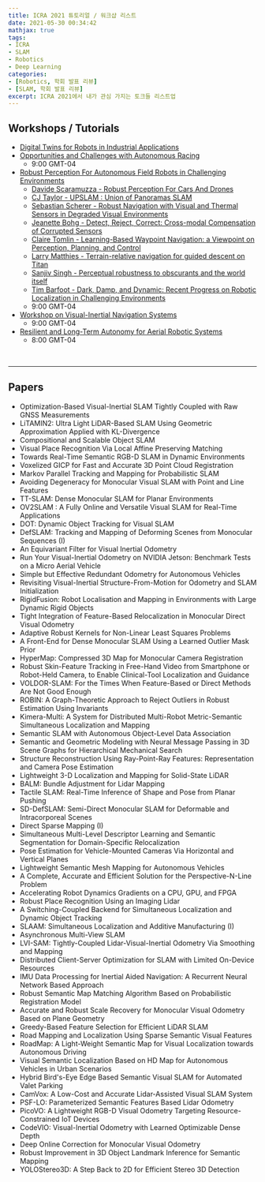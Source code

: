 ```yaml
---
title: ICRA 2021 튜토리얼 / 워크샵 리스트
date: 2021-05-30 00:34:42
mathjax: true
tags: 
- ICRA
- SLAM
- Robotics
- Deep Learning
categories: 
- [Robotics, 학회 발표 리뷰]
- [SLAM, 학회 발표 리뷰]
excerpt: ICRA 2021에서 내가 관심 가지는 토크들 리스트업
---
```


## Workshops / Tutorials

- [Digital Twins for Robots in Industrial Applications](https://youtu.be/DL3NwhLQveo)
- [Opportunities and Challenges with Autonomous Racing](https://youtube.com/playlist?list=PL868twsx7OjfLauAOvcfNs7lO9NhuKryc)
  - 9:00 GMT-04
- [Robust Perception For Autonomous Field Robots in Challenging Environments](https://youtube.com/playlist?list=PL868twsx7OjfLauAOvcfNs7lO9NhuKryc)
  - [Davide Scaramuzza - Robust Perception For Cars And Drones](https://youtu.be/s5LL0NYbI-U)
  - [CJ Taylor - UPSLAM : Union of Panoramas SLAM](https://youtu.be/zR2uR1hCcL0)
  - [Sebastian Scherer - Robust Navigation with Visual and Thermal Sensors in Degraded Visual Environments](https://youtu.be/KH5_eCivG7M)
  - [Jeanette Bohg - Detect, Reject, Correct: Cross-modal Compensation of Corrupted Sensors](https://youtu.be/fTwtz_aXnD8)
  - [Claire Tomlin - Learning-Based Waypoint Navigation: a Viewpoint on Perception, Planning, and Control](https://youtu.be/wg-D-KTbtnw)
  - [Larry Matthies - Terrain-relative navigation for guided descent on Titan](https://youtu.be/KFyl3MlLv1Y)
  - [Sanjiv Singh - Perceptual robustness to obscurants and the world itself](https://youtu.be/eti0Txui89k)
  - [Tim Barfoot - Dark, Damp, and Dynamic: Recent Progress on Robotic Localization in Challenging Environments](https://youtu.be/qFAyVKZ068M)
  - 9:00 GMT-04
- [Workshop on Visual-Inertial Navigation Systems](https://www.youtube.com/watch?v=xlDbuw6skag&ab_channel=RobotPerceptionandNavigationGroup)
  - 9:00 GMT-04
- [Resilient and Long-Term Autonomy for Aerial Robotic Systems](https://www.aerial-robotics-workshop.com/agenda.html)
  - 8:00 GMT-04

&nbsp;

---
## Papers

- Optimization-Based Visual-Inertial SLAM Tightly Coupled with Raw GNSS Measurements
- LiTAMIN2: Ultra Light LiDAR-Based SLAM Using Geometric Approximation Applied with KL-Divergence
- Compositional and Scalable Object SLAM
- Visual Place Recognition Via Local Affine Preserving Matching
- Towards Real-Time Semantic RGB-D SLAM in Dynamic Environments
- Voxelized GICP for Fast and Accurate 3D Point Cloud Registration
- Markov Parallel Tracking and Mapping for Probabilistic SLAM
- Avoiding Degeneracy for Monocular Visual SLAM with Point and Line Features
- TT-SLAM: Dense Monocular SLAM for Planar Environments
- OV2SLAM : A Fully Online and Versatile Visual SLAM for Real-Time Applications
- DOT: Dynamic Object Tracking for Visual SLAM
- DefSLAM: Tracking and Mapping of Deforming Scenes from Monocular Sequences (I)
- An Equivariant Filter for Visual Inertial Odometry
- Run Your Visual-Inertial Odometry on NVIDIA Jetson: Benchmark Tests on a Micro Aerial Vehicle
- Simple but Effective Redundant Odometry for Autonomous Vehicles
- Revisiting Visual-Inertial Structure-From-Motion for Odometry and SLAM Initialization
- RigidFusion: Robot Localisation and Mapping in Environments with Large Dynamic Rigid Objects
- Tight Integration of Feature-Based Relocalization in Monocular Direct Visual Odometry
- Adaptive Robust Kernels for Non-Linear Least Squares Problems
- A Front-End for Dense Monocular SLAM Using a Learned Outlier Mask Prior
- HyperMap: Compressed 3D Map for Monocular Camera Registration
- Robust Skin-Feature Tracking in Free-Hand Video from Smartphone or Robot-Held Camera, to Enable Clinical-Tool Localization and Guidance
- VOLDOR-SLAM: For the Times When Feature-Based or Direct Methods Are Not Good Enough
- ROBIN: A Graph-Theoretic Approach to Reject Outliers in Robust Estimation Using Invariants
- Kimera-Multi: A System for Distributed Multi-Robot Metric-Semantic Simultaneous Localization and Mapping
- Semantic SLAM with Autonomous Object-Level Data Association
- Semantic and Geometric Modeling with Neural Message Passing in 3D Scene Graphs for Hierarchical Mechanical Search
- Structure Reconstruction Using Ray-Point-Ray Features: Representation and Camera Pose Estimation
- Lightweight 3-D Localization and Mapping for Solid-State LiDAR
- BALM: Bundle Adjustment for Lidar Mapping
- Tactile SLAM: Real-Time Inference of Shape and Pose from Planar Pushing
- SD-DefSLAM: Semi-Direct Monocular SLAM for Deformable and Intracorporeal Scenes
- Direct Sparse Mapping (I)
- Simultaneous Multi-Level Descriptor Learning and Semantic Segmentation for Domain-Specific Relocalization
- Pose Estimation for Vehicle-Mounted Cameras Via Horizontal and Vertical Planes
- Lightweight Semantic Mesh Mapping for Autonomous Vehicles
- A Complete, Accurate and Efficient Solution for the Perspective-N-Line Problem
- Accelerating Robot Dynamics Gradients on a CPU, GPU, and FPGA
- Robust Place Recognition Using an Imaging Lidar
- A Switching-Coupled Backend for Simultaneous Localization and Dynamic Object Tracking
- SLAAM: Simultaneous Localization and Additive Manufacturing (I)
- Asynchronous Multi-View SLAM
- LVI-SAM: Tightly-Coupled Lidar-Visual-Inertial Odometry Via Smoothing and Mapping
- Distributed Client-Server Optimization for SLAM with Limited On-Device Resources
- IMU Data Processing for Inertial Aided Navigation: A Recurrent Neural Network Based Approach
- Robust Semantic Map Matching Algorithm Based on Probabilistic Registration Model
- Accurate and Robust Scale Recovery for Monocular Visual Odometry Based on Plane Geometry
- Greedy-Based Feature Selection for Efficient LiDAR SLAM
- Road Mapping and Localization Using Sparse Semantic Visual Features
- RoadMap: A Light-Weight Semantic Map for Visual Localization towards Autonomous Driving
- Visual Semantic Localization Based on HD Map for Autonomous Vehicles in Urban Scenarios
- Hybrid Bird's-Eye Edge Based Semantic Visual SLAM for Automated Valet Parking
- CamVox: A Low-Cost and Accurate Lidar-Assisted Visual SLAM System
- PSF-LO: Parameterized Semantic Features Based Lidar Odometry
- PicoVO: A Lightweight RGB-D Visual Odometry Targeting Resource-Constrained IoT Devices
- CodeVIO: Visual-Inertial Odometry with Learned Optimizable Dense Depth
- Deep Online Correction for Monocular Visual Odometry
- Robust Improvement in 3D Object Landmark Inference for Semantic Mapping
- YOLOStereo3D: A Step Back to 2D for Efficient Stereo 3D Detection